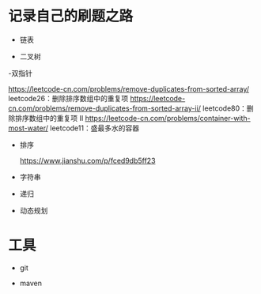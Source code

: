 # 记录自己的刷题之路

- 链表

- 二叉树

-双指针

  https://leetcode-cn.com/problems/remove-duplicates-from-sorted-array/    leetcode26：删除排序数组中的重复项
  https://leetcode-cn.com/problems/remove-duplicates-from-sorted-array-ii/ leetcode80：删除排序数组中的重复项 II
  https://leetcode-cn.com/problems/container-with-most-water/   leetcode11：盛最多水的容器
  

- 排序

  https://www.jianshu.com/p/fced9db5ff23

- 字符串

- 递归

- 动态规划

# 工具

- git

- maven
